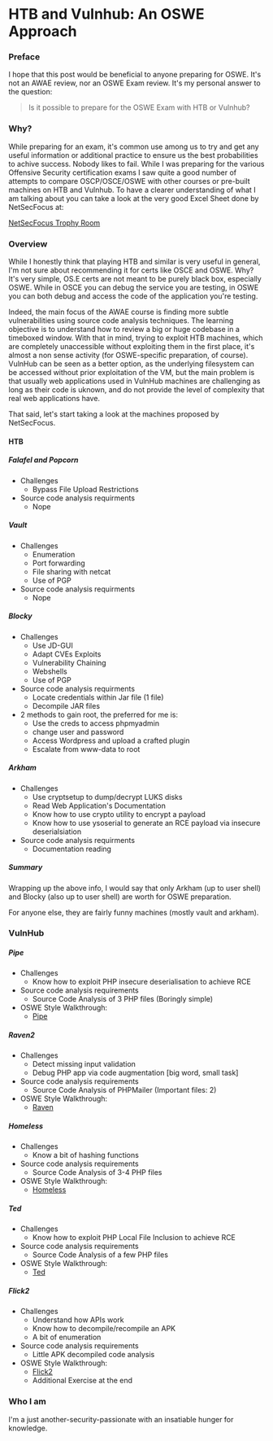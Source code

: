 # HTB and Vulnhub: An OSWE Approach

### Preface

I hope that this post would be beneficial to anyone preparing for OSWE. It's not an AWAE review, nor an OSWE Exam review. It's my personal answer to the question:
>Is it possible to prepare for the OSWE Exam with HTB or Vulnhub?

### Why?

While preparing for an exam, it's common use among us to try and get any useful information or additional practice to ensure us the best probabilities to achive success. Nobody likes to fail. While I was preparing for the various Offensive Security certification exams I saw quite a good number of attempts to compare OSCP/OSCE/OSWE with other courses or pre-built machines on HTB and Vulnhub. To have a clearer understanding of what I am talking about you can take a look at the very good Excel Sheet done by NetSecFocus at: 

[NetSecFocus Trophy Room](https://docs.google.com/spreadsheets/d/1dwSMIAPIam0PuRBkCiDI88pU3yzrqqHkDtBngUHNCw8/edit#gid=665299979)

### Overview

While I honestly think that playing HTB and similar is very useful in general, I'm not sure about recommending it for certs like OSCE and OSWE. Why? It's very simple, OS.E certs are not meant to be purely black box, especially OSWE.
While in OSCE you can debug the service you are testing, in OSWE you can both debug and access the code of the application you're testing.

Indeed, the main focus of the AWAE course is finding more subtle vulnerabilities using source code analysis techniques. The learning objective is to understand how to review a big or huge codebase in a timeboxed window. With that in mind, trying to exploit HTB machines, which are completely unaccessible without exploiting them in the first place, it's almost a non sense activity (for OSWE-specific preparation, of course). VulnHub can be seen as a better option, as the underlying filesystem can be accessed without prior exploitation of the VM, but the main problem is that usually web applications used in VulnHub machines are challenging as long as their code is uknown, and do not provide the level of complexity that real web applications have.

That said, let's start taking a look at the machines proposed by NetSecFocus.

#### HTB

##### Falafel and Popcorn

* Challenges
    - Bypass File Upload Restrictions 
* Source code analysis requirments
    - Nope

##### Vault

* Challenges
    - Enumeration
    - Port forwarding
    - File sharing with netcat
    - Use of PGP 
* Source code analysis requirments
    - Nope

##### Blocky

* Challenges
    - Use JD-GUI
    - Adapt CVEs Exploits
    - Vulnerability Chaining
    - Webshells
    - Use of PGP 
* Source code analysis requirments
    - Locate credentials within Jar file (1 file)
    - Decompile JAR files
* 2 methods to gain root, the preferred for me is:
    - Use the creds to access phpmyadmin
    - change user and password
    - Access Wordpress and upload a crafted plugin
    - Escalate from www-data to root

##### Arkham

* Challenges
    - Use cryptsetup to dump/decrypt LUKS disks
    - Read Web Application's Documentation
    - Know how to use crypto utility to encrypt a payload
    - Know how to use ysoserial to generate an RCE payload via insecure deserialsiation
* Source code analysis requirments
    - Documentation reading

##### Summary

Wrapping up the above info, I would say that only Arkham (up to user shell) and Blocky (also up to user shell) are worth for OSWE preparation.

For anyone else, they are fairly funny machines (mostly vault and arkham).

### VulnHub

##### Pipe

* Challenges
    - Know how to exploit PHP insecure deserialisation to achieve RCE
* Source code analysis requirements
    - Source Code Analysis of 3 PHP files (Boringly simple)
* OSWE Style Walkthrough:
    - [Pipe](./reviews/vulnhub/pipe)

##### Raven2

* Challenges
    - Detect missing input validation
    - Debug PHP app via code augmentation [big word, small task]
* Source code analysis requirements
    - Source Code Analysis of PHPMailer (Important files: 2)
* OSWE Style Walkthrough:
    - [Raven](./reviews/vulnhub/raven2)

##### Homeless

* Challenges
    - Know a bit of hashing functions
* Source code analysis requirements
    - Source Code Analysis of 3-4 PHP files
* OSWE Style Walkthrough:
    - [Homeless](./reviews/vulnhub/homeless)

##### Ted

* Challenges
    - Know how to exploit PHP Local File Inclusion to achieve RCE
* Source code analysis requirements
    - Source Code Analysis of a few PHP files
* OSWE Style Walkthrough:
    - [Ted](./reviews/vulnhub/ted)

##### Flick2

* Challenges
    - Understand how APIs work
    - Know how to decompile/recompile an APK
    - A bit of enumeration
* Source code analysis requirements
    - Little APK decompiled code analysis 
* OSWE Style Walkthrough:
    - [Flick2](./reviews/vulnhub/flick2)
    - Additional Exercise at the end

### Who I am

I'm a just another-security-passionate with an insatiable hunger for knowledge.